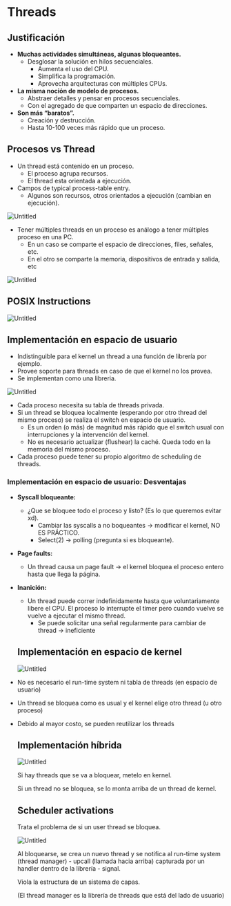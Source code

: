 # Threads

## Justificación

- **Muchas actividades simultáneas, algunas bloqueantes.**
    - Desglosar la solución en hilos secuenciales.
        - Aumenta el uso del CPU.
        - Simplifica la programación.
        - Aprovecha arquitecturas con múltiples CPUs.
- **La misma noción de modelo de procesos.**
    - Abstraer detalles y pensar en procesos secuenciales.
    - Con el agregado de que comparten un espacio de direcciones.
- **Son más “baratos”.**
    - Creación y destrucción.
    - Hasta 10-100 veces más rápido que un proceso.

## Procesos vs Thread

- Un thread está contenido en un proceso.
    - El proceso agrupa recursos.
    - El thread esta orientada a ejecución.
- Campos de typical process-table entry.
    - Algunos son recursos, otros orientados a ejecución (cambian en ejecución).

![Untitled](https://s3-us-west-2.amazonaws.com/secure.notion-static.com/5dcbe7c4-621e-4310-96be-a183fa63b79c/Untitled.png)

- Tener múltiples threads en un proceso es análogo a tener múltiples proceso en una PC.
    - En un caso se comparte el espacio de direcciones, files, señales, etc.
    - En el otro se comparte la memoria, dispositivos de entrada y salida, etc

![Untitled](https://s3-us-west-2.amazonaws.com/secure.notion-static.com/d98dd3bb-6ea2-422d-a736-27a63043752d/Untitled.png)

## POSIX Instructions

![Untitled](https://s3-us-west-2.amazonaws.com/secure.notion-static.com/1fc9a440-cc70-440e-b3d1-d9184001de23/Untitled.png)

## Implementación en espacio de usuario

- Indistinguible para el kernel un thread a una función de librería por ejemplo.
- Provee soporte para threads en caso de que el kernel no los provea.
- Se implementan como una libreria.

![Untitled](https://s3-us-west-2.amazonaws.com/secure.notion-static.com/cea59630-f861-4e4f-9a2d-46bd5006ff6c/Untitled.png)

- Cada proceso necesita su tabla de threads privada.
- Si un thread se bloquea localmente (esperando por otro thread del mismo proceso) se realiza el switch en espacio de usuario.
    - Es un orden (o más) de magnitud más rápido que el switch usual con interrupciones y la intervención del kernel.
    - No es necesario actualizar (flushear) la caché. Queda todo en la memoria del mismo proceso.
- Cada proceso puede tener su propio algoritmo de scheduling de threads.

### Implementación en espacio de usuario: Desventajas

- **Syscall bloqueante:**
    
    - ¿Que se bloquee todo el proceso y listo? (Es lo que queremos evitar xd).
        - Cambiar las syscalls a no boqueantes → modificar el kernel, NO ES PRÁCTICO.
        - Select(2) → polling (pregunta si es bloqueante).
- **Page faults:**
    
    - Un thread causa un page fault -> el kernel bloquea el proceso entero hasta que llega la página.
- **Inanición:**
    
    - Un thread puede correr indefinidamente hasta que voluntariamente libere el CPU. El proceso lo interrupte el timer pero cuando vuelve se vuelve a ejecutar el mismo thread.
        - Se puede solicitar una señal regularmente para cambiar de thread → ineficiente
    
    ## Implementación en espacio de kernel
    
    ![Untitled](https://s3-us-west-2.amazonaws.com/secure.notion-static.com/5e6fcf0f-e9bb-4bcb-953d-e525631cb56c/Untitled.png)
    
- No es necesario el run-time system ni tabla de threads (en espacio de usuario)
    
- Un thread se bloquea como es usual y el kernel elige otro thread (u otro proceso)
    
- Debido al mayor costo, se pueden reutilizar los threads
    
    ## Implementación híbrida
    
    ![Untitled](https://s3-us-west-2.amazonaws.com/secure.notion-static.com/e8446693-ce86-40b8-9418-433cb740d77b/Untitled.png)
    
    Si hay threads que se va a bloquear, metelo en kernel.
    
    Si un thread no se bloquea, se lo monta arriba de un thread de kernel.
    
    ## Scheduler activations
    
    Trata el problema de si un user thread se bloquea.
    
    ![Untitled](https://s3-us-west-2.amazonaws.com/secure.notion-static.com/1f640566-3977-420c-90a6-188fc511f416/Untitled.png)
    
    Al bloquearse, se crea un nuevo thread y se notifica al run-time system (thread manager) - upcall (llamada hacia arriba) capturada por un handler dentro de la librería - signal.
    
    Viola la estructura de un sistema de capas.
    
    (El thread manager es la librería de threads que está del lado de usuario)